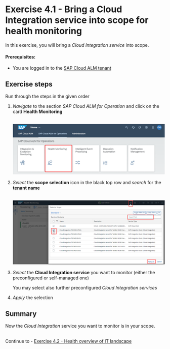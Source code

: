 # Exercise 4.1 - Bring a Cloud Integration service into scope for health monitoring

In this exercise, you will bring a *Cloud Integration service* into scope.

#### Prerequisites:

- You are logged in to the [SAP Cloud ALM tenant](https://teched22-cloudalm-003.eu10.alm.cloud.sap/launchpad#Shell-home)

## Exercise steps

Run through the steps in the given order

1.	*Navigate* to the section *SAP Cloud ALM for Operation* and click on the card **Health Monitoring**

    <br>![](/exercises/ex4/images/CALMLandingHealthMon.png)

2. *Select* the **scope selection** icon in the black top row and *search* for the **tenant name**

    <br>![](/exercises/ex4/images/HMScoping.png)

3. *Select* the **Cloud Integration service** you want to monitor (either the preconfigured or self-managed one)

    You may select also further preconfigured *Cloud Integration services*
    
4. *Apply* the selection


    

## Summary

Now the *Cloud Integration* service you want to monitor is in your scope.

<br>Continue to - [Exercise 4.2 - Health overview of IT landscape](/exercises/ex4/ex42/)
